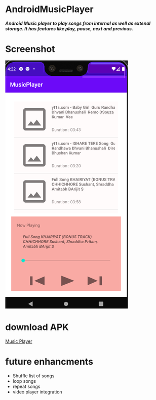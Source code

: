 # AndroidMusicPlayer

***Android Music player to play songs from internal as well as extenal storage. It has features like play, pause, next and previous.***

# Screenshot
![Screenhsot](https://github.com/vimaltiwari2612/AndroidMusicPlayer/blob/main/1.PNG)

# download APK

[Music Player](https://github.com/vimaltiwari2612/AndroidMusicPlayer/blob/main/Music%20Player.apk?raw=true)

# future enhancments

- Shuffle list of songs
- loop songs 
- repeat songs
- video player integration

